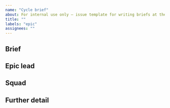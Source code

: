 ```yaml
---
name: "Cycle brief"
about: For internal use only – issue template for writing briefs at the beginning of each cycle
title: ""
labels: "epic"
assignees: ""
---
```


## Brief

<!-- Use this format if it helps: [Action + Outcome/Output + For User Type + To Solve User Problem] e.g. reinstate the Friday call for contributors to provide an opportunity to engage with the team -->

## Epic lead

## Squad

## Further detail

<!-- Any extra context that might help – can include things that are out of scope, things to consider, related work, references -->
